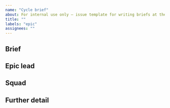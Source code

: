 ```yaml
---
name: "Cycle brief"
about: For internal use only – issue template for writing briefs at the beginning of each cycle
title: ""
labels: "epic"
assignees: ""
---
```


## Brief

<!-- Use this format if it helps: [Action + Outcome/Output + For User Type + To Solve User Problem] e.g. reinstate the Friday call for contributors to provide an opportunity to engage with the team -->

## Epic lead

## Squad

## Further detail

<!-- Any extra context that might help – can include things that are out of scope, things to consider, related work, references -->
